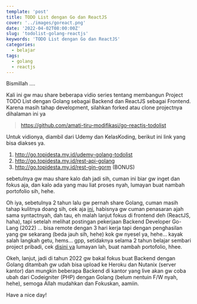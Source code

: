 ```yaml
---
template: 'post'
title: TODO List dengan Go dan ReactJS
cover: '../images/goreact.png'
date: '2022-04-02T08:00:00Z'
slug: 'todolist-golang-reactjs'
keywords: 'TODO List dengan Go dan ReactJS'
categories:
  - belajar
tags:
  - golang
  - reactjs
---
```


Bismillah ....

Kali ini gw mau share beberapa vidio series tentang membangun Project TODO List dengan Golang sebagai Backend dan ReactJS sebagai Frontend. Karena masih tahap development, silahkan forked atau clone projectnya dihalaman ini ya

> https://github.com/amati-tiru-modifikasi/go-reactjs-todolist

Untuk vidionya, diambil dari Udemy dan KelasKoding, berikut ini link yang bisa diakses ya.

1. http://go.topidesta.my.id/udemy-golang-todolist
2. http://go.topidesta.my.id/rest-api-golang
3. http://go.topidesta.my.id/rest-gin-gorm (BONUS)

sebetulnya gw mau share kalo dah jadi sih, cuman ini biar gw inget dan fokus aja, dan kalo ada yang mau liat proses nyah, lumayan buat nambah portofolio sih, hehe.

Oh iya, sebetulnya 2 tahun lalu gw pernah share Golang, cuman masih tahap kulitnya doang sih, cek aja [ini](https://topidesta.my.id/tag/golang/), habisnya gw cuman penasaran ajah sama syntactnyah, dah tau, eh malah lanjut fokus di frontend deh (ReactJS, haha), tapi setelah melihat postingan pekerjaan Backend Developer Go-Lang (2022) ... bisa remote dengan 3 hari kerja tapi dengan penghasilan yang gw sekarang (beda jauh sih, hehe) kok gw nyesel ya, hehe... kayak salah langkah getu, hems... gpp, setidaknya selama 2 tahun belajar sembari project pribadi, cek [disini ya](https://topidesta.my.id/projek/#aplikasi-akses-publik) lumayan lah, buat nambah portofolio, hhee.

Okeh, lanjut, jadi di tahun 2022 gw bakal fokus buat Backend dengan Golang ditambah gw udah bisa upload ke Heroku dan Nutanix (server kantor) dan mungkin beberapa Backend di kantor yang live akan gw coba ubah dari Codeigniter (PHP) dengan Golang (belum nentuin F/W nyah, hehe), semoga Allah mudahkan dan Fokuskan, aamiin.

Have a nice day!